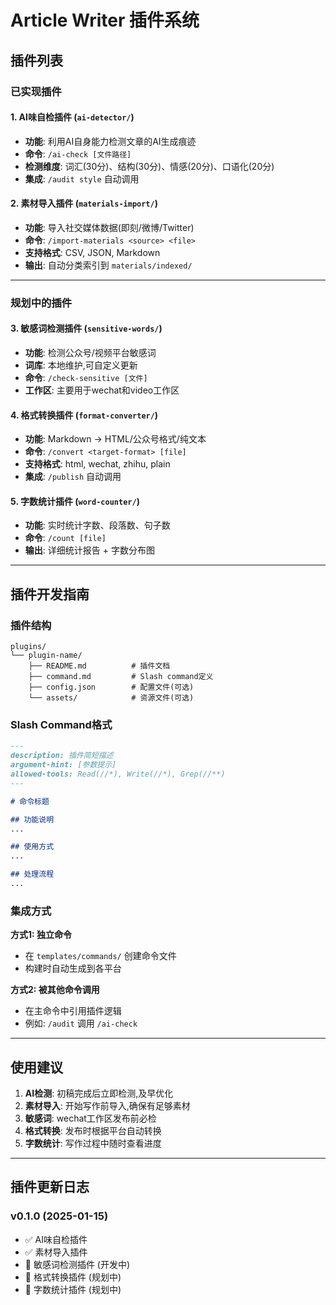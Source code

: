 # Article Writer 插件系统

## 插件列表

### 已实现插件

#### 1. AI味自检插件 (`ai-detector/`)
- **功能**: 利用AI自身能力检测文章的AI生成痕迹
- **命令**: `/ai-check [文件路径]`
- **检测维度**: 词汇(30分)、结构(30分)、情感(20分)、口语化(20分)
- **集成**: `/audit style` 自动调用

#### 2. 素材导入插件 (`materials-import/`)
- **功能**: 导入社交媒体数据(即刻/微博/Twitter)
- **命令**: `/import-materials <source> <file>`
- **支持格式**: CSV, JSON, Markdown
- **输出**: 自动分类索引到 `materials/indexed/`

---

### 规划中的插件

#### 3. 敏感词检测插件 (`sensitive-words/`)
- **功能**: 检测公众号/视频平台敏感词
- **词库**: 本地维护,可自定义更新
- **命令**: `/check-sensitive [文件]`
- **工作区**: 主要用于wechat和video工作区

#### 4. 格式转换插件 (`format-converter/`)
- **功能**: Markdown → HTML/公众号格式/纯文本
- **命令**: `/convert <target-format> [file]`
- **支持格式**: html, wechat, zhihu, plain
- **集成**: `/publish` 自动调用

#### 5. 字数统计插件 (`word-counter/`)
- **功能**: 实时统计字数、段落数、句子数
- **命令**: `/count [file]`
- **输出**: 详细统计报告 + 字数分布图

---

## 插件开发指南

### 插件结构

```
plugins/
└── plugin-name/
    ├── README.md          # 插件文档
    ├── command.md         # Slash command定义
    ├── config.json        # 配置文件(可选)
    └── assets/            # 资源文件(可选)
```

### Slash Command格式

```markdown
---
description: 插件简短描述
argument-hint: [参数提示]
allowed-tools: Read(//*), Write(//*), Grep(//**)
---

# 命令标题

## 功能说明
...

## 使用方式
...

## 处理流程
...
```

### 集成方式

**方式1: 独立命令**
- 在 `templates/commands/` 创建命令文件
- 构建时自动生成到各平台

**方式2: 被其他命令调用**
- 在主命令中引用插件逻辑
- 例如: `/audit` 调用 `/ai-check`

---

## 使用建议

1. **AI检测**: 初稿完成后立即检测,及早优化
2. **素材导入**: 开始写作前导入,确保有足够素材
3. **敏感词**: wechat工作区发布前必检
4. **格式转换**: 发布时根据平台自动转换
5. **字数统计**: 写作过程中随时查看进度

---

## 插件更新日志

### v0.1.0 (2025-01-15)
- ✅ AI味自检插件
- ✅ 素材导入插件
- 🚧 敏感词检测插件 (开发中)
- 🚧 格式转换插件 (规划中)
- 🚧 字数统计插件 (规划中)

